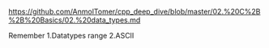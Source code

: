 https://github.com/AnmolTomer/cpp_deep_dive/blob/master/02.%20C%2B%2B%20Basics/02.%20data_types.md

Remember 1.Datatypes range
         2.ASCII
